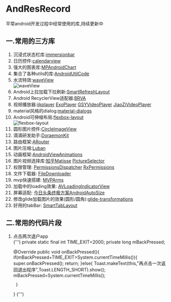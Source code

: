 # AndResRecord
平常android开发过程中经常使用的库,持续更新中
## 一.常用的三方库
1. 沉浸式状态栏库:[immersionbar](https://github.com/gyf-dev/ImmersionBar)
2. 日历控件:[calendarview](https://github.com/huanghaibin-dev/CalendarView)
3. 强大的图表库:[MPAndroidChart](https://github.com/PhilJay/MPAndroidChart)
4. 集合了各种utils的库:[AndroidUtilCode](https://github.com/Blankj/AndroidUtilCode)
5. 水流特效:[waveView](https://github.com/gelitenight/WaveView)  
![waveView](https://github.com/mickbang/WaveView/raw/master/screenshot.gif)  
6. Android上拉加载下拉刷新:[SmartRefreshLayout](https://github.com/scwang90/SmartRefreshLayout)
7. Android RecyclerView适配器:[BRVA](https://github.com/CymChad/BaseRecyclerViewAdapterHelper)
8. 视频播放器:[ijkplayer](https://github.com/bilibili/ijkplayer) [ExoPlayer](https://github.com/google/ExoPlayer) [GSYVideoPlayer](https://github.com/CarGuo/GSYVideoPlayer) [JiaoZiVideoPlayer](https://github.com/lipangit/JiaoZiVideoPlayer)
9. material风格的dialog:[material-dialogs](https://github.com/afollestad/material-dialogs)
10. Android可伸缩布局:[flexbox-layout](https://github.com/google/flexbox-layout)  
![flexbox-layout](https://github.com/google/flexbox-layout/raw/master/assets/flexbox-layoutmanager.gif)
11. 圆形图片控件:[CircleImageView](https://github.com/hdodenhof/CircleImageView)
12. 滴滴研发助手:[DoraemonKit](https://github.com/didi/DoraemonKit)
13. 路由框架:[ARouter](https://github.com/alibaba/ARouter)
14. 图片压缩:[Luban](https://github.com/Curzibn/Luban)
15. 动画框架:[AndroidViewAnimations](https://github.com/daimajia/AndroidViewAnimations)
16. 图片视频选择库:[知乎Matisse](https://github.com/zhihu/Matisse) [PictureSelector](https://github.com/LuckSiege/PictureSelector)
17. 权限管理: [PermissionsDispatcher](https://github.com/permissions-dispatcher/PermissionsDispatcher) [RxPermissions](https://github.com/tbruyelle/RxPermissions)
18. 文件下载器: [FileDownloader](https://github.com/lingochamp/FileDownloader)
19. mvp快速搭建: [MVPArms](https://github.com/JessYanCoding/MVPArms)
20. 加载中的loading效果: [AVLoadingIndicatorView](https://github.com/81813780/AVLoadingIndicatorView)
21. 屏幕适配: [今日头条终极方案AndroidAutoSize](https://github.com/JessYanCoding/AndroidAutoSize)
22. 修改glide加载图片的效果(圆形/圆角):[glide-transformations](https://github.com/wasabeef/glide-transformations)
23. 好用的tabBar: [SmartTabLayout](https://github.com/ogaclejapan/SmartTabLayout)
## 二.常用的代码片段
1. 点击两次退户app  
(''')
private static final int TIME_EXIT=2000;
    private long mBackPressed;

    @Override
    public void onBackPressed(){
        if(mBackPressed+TIME_EXIT>System.currentTimeMillis()){
            super.onBackPressed();
            return;
        }else{
            Toast.makeText(this,"再点击一次返回退出程序",Toast.LENGTH_SHORT).show();
            mBackPressed=System.currentTimeMillis();

        }
    }
(''')
